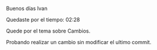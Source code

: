 Buenos días Ivan 

Quedaste por el tiempo: 02:28

Quede por el tema sobre Cambios. 

Probando realizar un cambio sin modificar el ultimo commit.
